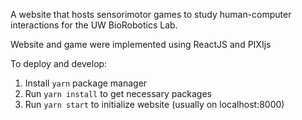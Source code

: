 A website that hosts sensorimotor games to study human-computer interactions for the UW BioRobotics Lab.

Website and game were implemented using ReactJS and PIXIjs

To deploy and develop:
1. Install `yarn` package manager
2. Run `yarn install` to get necessary packages
3. Run `yarn start` to initialize website (usually on localhost:8000)